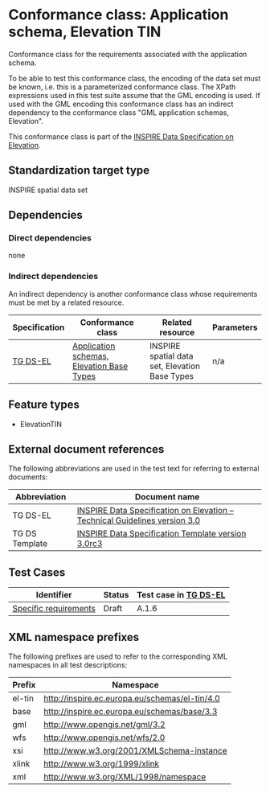 # Conformance class: Application schema, Elevation TIN

Conformance class for the requirements associated with the application schema. 

To be able to test this conformance class, the encoding of the data set must be known, i.e. this is a parameterized conformance class. The XPath expressions used in this test suite assume that the GML encoding is used. If used with the GML encoding this conformance class has an indirect dependency to the conformance class "GML application schemas, Elevation".

This conformance class is part of the [INSPIRE Data Specification on Elevation](../README.md).

## Standardization target type

INSPIRE spatial data set

## Dependencies

### Direct dependencies

none

### Indirect dependencies

An indirect dependency is another conformance class whose requirements must be met by a related resource.

| Specification | Conformance class | Related resource | Parameters |
| ------------- | ----------------- | ---------------- | ---------- |
| [TG DS-EL](./README.md#ref_TG_DS_EL) | [Application schemas, Elevation Base Types](../el-as/README.md) | INSPIRE spatial data set, Elevation Base Types | n/a |
 
## Feature types <a name="feature-types"></a>

* ElevationTIN


## External document references

The following abbreviations are used in the test text for referring to external documents:

Abbreviation                     | Document name
-------------------------------- | --------------------------------------------------
TG DS-EL <a name="ref_TG_DS_EL"></a>   | [INSPIRE Data Specification on Elevation – Technical Guidelines version 3.0](http://inspire.ec.europa.eu/documents/Data_Specifications/INSPIRE_DataSpecification_EL_v3.0.pdf)
TG DS Template <a name="ref_TG_DS_tmpl"></a>   | [INSPIRE Data Specification Template version 3.0rc3](http://inspire.jrc.ec.europa.eu/documents/Data_Specifications/INSPIRE_DataSpecification_Template_v3.0rc3.pdf)

## Test Cases

| Identifier                                                        | Status   | Test case in [TG DS-EL](#ref_TG_DS_EL)  |
| ----------------------------------------------------------------- | -------- | ------------ |
| [Specific requirements](./specific-req.md)  | Draft  | A.1.6  |


## XML namespace prefixes <a name="namespaces"></a>

The following prefixes are used to refer to the corresponding XML namespaces in all test descriptions:

Prefix         | Namespace
-------------- | -------------------------------------------------
el-tin	  	   | http://inspire.ec.europa.eu/schemas/el-tin/4.0
base           | http://inspire.ec.europa.eu/schemas/base/3.3
gml            | http://www.opengis.net/gml/3.2
wfs            | http://www.opengis.net/wfs/2.0
xsi            | http://www.w3.org/2001/XMLSchema-instance
xlink          | http://www.w3.org/1999/xlink
xml            | http://www.w3.org/XML/1998/namespace

